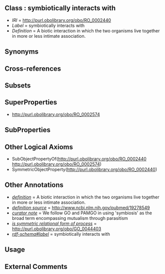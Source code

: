 
## Class : symbiotically interacts with

 * *IRI* = http://purl.obolibrary.org/obo/RO_0002440
 * *Label* = symbiotically interacts with
 * *Definition* = A biotic interaction in which the two organisms live together in more or less intimate association.

## Synonyms


## Cross-references


## Subsets


## SuperProperties

 * <http://purl.obolibrary.org/obo/RO_0002574>

## SubProperties


## Other Logical Axioms

 * SubObjectPropertyOf(<http://purl.obolibrary.org/obo/RO_0002440> <http://purl.obolibrary.org/obo/RO_0002574>)
 * SymmetricObjectProperty(<http://purl.obolibrary.org/obo/RO_0002440>)

## Other Annotations

 * *[definition](../../IAO/15/IAO_0000115.md)* = A biotic interaction in which the two organisms live together in more or less intimate association.
 * *[definition source](../../IAO/19/IAO_0000119.md)* = http://www.ncbi.nlm.nih.gov/pubmed/19278549
 * *[curator note](../../IAO/32/IAO_0000232.md)* = We follow GO and PAMGO in using 'symbiosis' as the broad term encompassing mutualism through parasitism
 * *[is symmetric relational form of process](../../RO/61/RO_0002561.md)* = http://purl.obolibrary.org/obo/GO_0044403
 * *[rdf-schema#label](../../el/rdf-schema#label.md)* = symbiotically interacts with

## Usage


## External Comments

